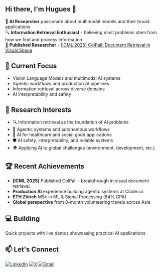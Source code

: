 ## Hi there, I'm Hugues 👋

🧠 **AI Researcher** passionate about multimodal models and their broad applications  
🔍 **Information Retrieval Enthusiast** - believing most problems stem from how we find and process information  
📄 **Published Researcher** - [[ICML 2025] ColPali: Document Retrieval in Visual Space](https://arxiv.org/abs/2407.01449)

## 🔬 Current Focus
- Vision Language Models and multimodal AI systems
- Agentic workflows and production AI pipelines
- Information retrieval across diverse domains
- AI interpretability and safety

## 🌱 Research Interests
- 🔍 Information retrieval as the foundation of AI problems
- 🤖 Agentic systems and autonomous workflows  
- 🏥 AI for healthcare and social good applications
- 🛡️ AI safety, interpretability, and reliable systems
- 🌍 Applying AI to global challenges (environment, development, etc.)

## 🏆 Recent Achievements
- **[ICML 2025]** Published ColPali - breakthrough in visual document retrieval. 
- **Production AI** experience building agentic systems at Clade.co
- **ETH Zürich** MSc in ML & Signal Processing (84% GPA)
- **Global perspective** from 8-month volunteering travels across Asia

## 💻 Building
Quick projects with live demos showcasing practical AI applications

## 📫 Let's Connect

[![LinkedIn](https://img.shields.io/badge/LinkedIn-0077B5?style=for-the-badge&logo=linkedin&logoColor=white)](https://www.linkedin.com/in/hugues-sibille-561258158/)
[![X](https://img.shields.io/badge/X-%23000000?style=for-the-badge&logo=X&logoColor=white)](https://x.com/sibille_hugues)
[![Email](https://img.shields.io/badge/Email-D14836?style=for-the-badge&logo=gmail&logoColor=white)](mailto:hsibille@student.ethz.ch)

 
<!--
**HuguesSib/HuguesSib** is a ✨ _special_ ✨ repository because its `README.md` (this file) appears on your GitHub profile.

Here are some ideas to get you started:

- 🔭 I’m currently working on ...
- 🌱 I’m currently learning ...
- 👯 I’m looking to collaborate on ...
- 🤔 I’m looking for help with ...
- 💬 Ask me about ...
- 📫 How to reach me: ...
- 😄 Pronouns: ...
- ⚡ Fun fact: ...
-->
